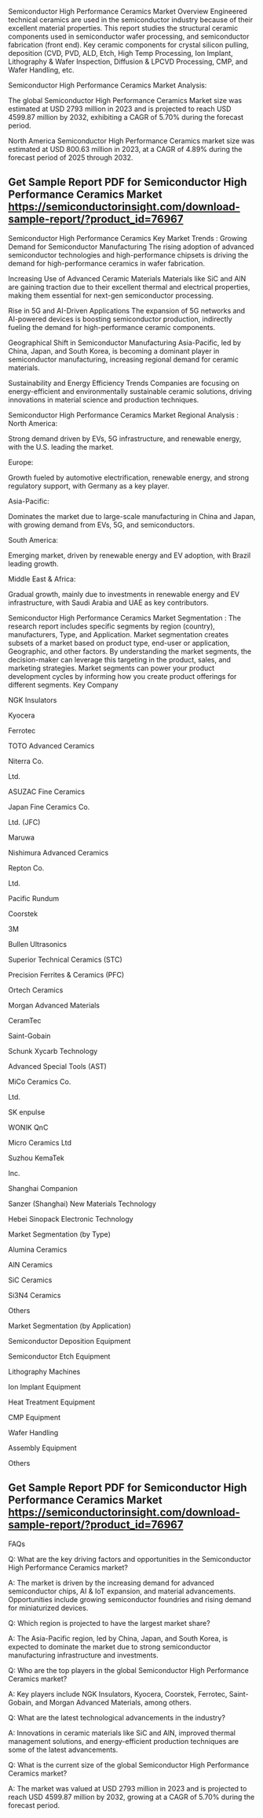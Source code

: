 Semiconductor High Performance Ceramics Market Overview
Engineered technical ceramics are used in the semiconductor industry because of their excellent material properties. This report studies the structural ceramic components used in semiconductor wafer processing, and semiconductor fabrication (front end). Key ceramic components for crystal silicon pulling, deposition (CVD, PVD, ALD, Etch, High Temp Processing, Ion Implant, Lithography & Wafer Inspection, Diffusion & LPCVD Processing, CMP, and Wafer Handling, etc.

Semiconductor High Performance Ceramics Market Analysis:
 

The global Semiconductor High Performance Ceramics Market size was estimated at USD 2793 million in 2023 and is projected to reach USD 4599.87 million by 2032, exhibiting a CAGR of 5.70% during the forecast period.

North America Semiconductor High Performance Ceramics market size was estimated at USD 800.63 million in 2023, at a CAGR of 4.89% during the forecast period of 2025 through 2032.

## Get Sample Report PDF for Semiconductor High Performance Ceramics Market https://semiconductorinsight.com/download-sample-report/?product_id=76967


Semiconductor High Performance Ceramics Key Market Trends  :
Growing Demand for Semiconductor Manufacturing
The rising adoption of advanced semiconductor technologies and high-performance chipsets is driving the demand for high-performance ceramics in wafer fabrication.

Increasing Use of Advanced Ceramic Materials
Materials like SiC and AlN are gaining traction due to their excellent thermal and electrical properties, making them essential for next-gen semiconductor processing.

Rise in 5G and AI-Driven Applications
The expansion of 5G networks and AI-powered devices is boosting semiconductor production, indirectly fueling the demand for high-performance ceramic components.

Geographical Shift in Semiconductor Manufacturing
Asia-Pacific, led by China, Japan, and South Korea, is becoming a dominant player in semiconductor manufacturing, increasing regional demand for ceramic materials.

Sustainability and Energy Efficiency Trends
Companies are focusing on energy-efficient and environmentally sustainable ceramic solutions, driving innovations in material science and production techniques.

Semiconductor High Performance Ceramics Market Regional Analysis :
North America:

Strong demand driven by EVs, 5G infrastructure, and renewable energy, with the U.S. leading the market.

Europe:

Growth fueled by automotive electrification, renewable energy, and strong regulatory support, with Germany as a key player.

Asia-Pacific:

Dominates the market due to large-scale manufacturing in China and Japan, with growing demand from EVs, 5G, and semiconductors.

South America:

Emerging market, driven by renewable energy and EV adoption, with Brazil leading growth.

Middle East & Africa:

Gradual growth, mainly due to investments in renewable energy and EV infrastructure, with Saudi Arabia and UAE as key contributors.

Semiconductor High Performance Ceramics Market Segmentation :
The research report includes specific segments by region (country), manufacturers, Type, and Application. Market segmentation creates subsets of a market based on product type, end-user or application, Geographic, and other factors. By understanding the market segments, the decision-maker can leverage this targeting in the product, sales, and marketing strategies. Market segments can power your product development cycles by informing how you create product offerings for different segments.
Key Company

NGK Insulators

Kyocera

Ferrotec

TOTO Advanced Ceramics

Niterra Co.

Ltd.

ASUZAC Fine Ceramics

Japan Fine Ceramics Co.

Ltd. (JFC)

Maruwa

Nishimura Advanced Ceramics

Repton Co.

Ltd.

Pacific Rundum

Coorstek

3M

Bullen Ultrasonics

Superior Technical Ceramics (STC)

Precision Ferrites & Ceramics (PFC)

Ortech Ceramics

Morgan Advanced Materials

CeramTec

Saint-Gobain

Schunk Xycarb Technology

Advanced Special Tools (AST)

MiCo Ceramics Co.

Ltd.

SK enpulse

WONIK QnC

Micro Ceramics Ltd

Suzhou KemaTek

Inc.

Shanghai Companion

Sanzer (Shanghai) New Materials Technology

Hebei Sinopack Electronic Technology

Market Segmentation (by Type)

Alumina Ceramics

AlN Ceramics

SiC Ceramics

Si3N4 Ceramics

Others

Market Segmentation (by Application)

Semiconductor Deposition Equipment

Semiconductor Etch Equipment

Lithography Machines

Ion Implant Equipment

Heat Treatment Equipment

CMP Equipment

Wafer Handling

Assembly Equipment

Others

## Get Sample Report PDF for Semiconductor High Performance Ceramics Market https://semiconductorinsight.com/download-sample-report/?product_id=76967

FAQs
 

Q: What are the key driving factors and opportunities in the Semiconductor High Performance Ceramics market?

A: The market is driven by the increasing demand for advanced semiconductor chips, AI & IoT expansion, and material advancements. Opportunities include growing semiconductor foundries and rising demand for miniaturized devices.


Q: Which region is projected to have the largest market share?

A: The Asia-Pacific region, led by China, Japan, and South Korea, is expected to dominate the market due to strong semiconductor manufacturing infrastructure and investments.


Q: Who are the top players in the global Semiconductor High Performance Ceramics market?

A: Key players include NGK Insulators, Kyocera, Coorstek, Ferrotec, Saint-Gobain, and Morgan Advanced Materials, among others.


Q: What are the latest technological advancements in the industry?

A: Innovations in ceramic materials like SiC and AlN, improved thermal management solutions, and energy-efficient production techniques are some of the latest advancements.


Q: What is the current size of the global Semiconductor High Performance Ceramics market?

A: The market was valued at USD 2793 million in 2023 and is projected to reach USD 4599.87 million by 2032, growing at a CAGR of 5.70% during the forecast period.


